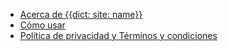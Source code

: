 - [Acerca de {{dict: site: name}}](/acerca/)
- [Cómo usar](/como-usar/)
- [Política de privacidad y Términos y condiciones](/sitio/page/terminos-y-condiciones/)
